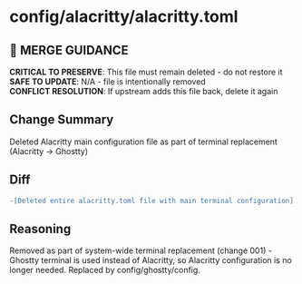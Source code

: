 # config/alacritty/alacritty.toml

## 🚨 MERGE GUIDANCE
**CRITICAL TO PRESERVE**: This file must remain deleted - do not restore it  
**SAFE TO UPDATE**: N/A - file is intentionally removed  
**CONFLICT RESOLUTION**: If upstream adds this file back, delete it again

## Change Summary
Deleted Alacritty main configuration file as part of terminal replacement (Alacritty → Ghostty)

## Diff
```diff
-[Deleted entire alacritty.toml file with main terminal configuration]
```

## Reasoning
Removed as part of system-wide terminal replacement (change 001) - Ghostty terminal is used instead of Alacritty, so Alacritty configuration is no longer needed. Replaced by config/ghostty/config.